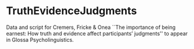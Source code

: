 # TruthEvidenceJudgments
Data and script for Cremers, Fricke &amp; Onea ``The importance of being earnest: How truth and evidence affect participants’ judgments'' to appear in Glossa Psycholinguistics.
